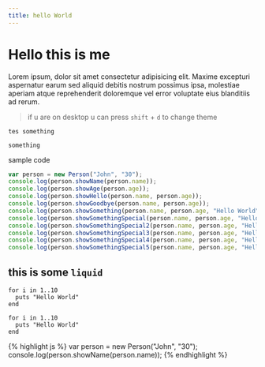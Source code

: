 ```yaml
---
title: hello World
---
```


# Hello this is me

Lorem ipsum, dolor sit amet consectetur adipisicing elit. Maxime excepturi aspernatur earum sed aliquid debitis nostrum possimus ipsa, molestiae aperiam atque reprehenderit doloremque vel error voluptate eius blanditiis ad rerum.


> if u are on desktop u can press `shift` + `d` to change theme

`tes something`

```
something
```
sample code
```js
var person = new Person("John", "30");
console.log(person.showName(person.name));
console.log(person.showAge(person.age));
console.log(person.showHello(person.name, person.age));
console.log(person.showGoodbye(person.name, person.age));
console.log(person.showSomething(person.name, person.age, "Hello World"));
console.log(person.showSomethingSpecial(person.name, person.age, "Hello World"));
console.log(person.showSomethingSpecial2(person.name, person.age, "Hello World"));
console.log(person.showSomethingSpecial3(person.name, person.age, "Hello World"));
console.log(person.showSomethingSpecial4(person.name, person.age, "Hello World"));
console.log(person.showSomethingSpecial5(person.name, person.age, "Hello World"));
```

## this is some `liquid`

```liquid
for i in 1..10
  puts "Hello World"
end
```

```liquid
for i in 1..10
  puts "Hello World"
end
```

{% highlight js %}
var person = new Person("John", "30");
console.log(person.showName(person.name));
{% endhighlight %}